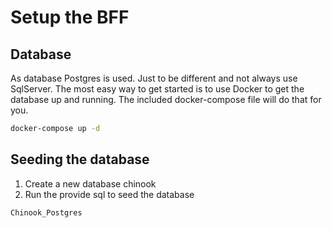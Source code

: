 # Setup the BFF

## Database
As database Postgres is used. Just to be different and not always use SqlServer. The most easy way to get started is to use Docker to get the database up and running. The included docker-compose file will do that for you.

```bash
docker-compose up -d
```

## Seeding the database
1. Create a new database chinook
2. Run the provide sql to seed the database

```bash
Chinook_Postgres
```